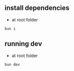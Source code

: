 ## install dependencies
- at root folder
```bash
bun i
```

## running dev
- at root folder
```bash
bun dev
```